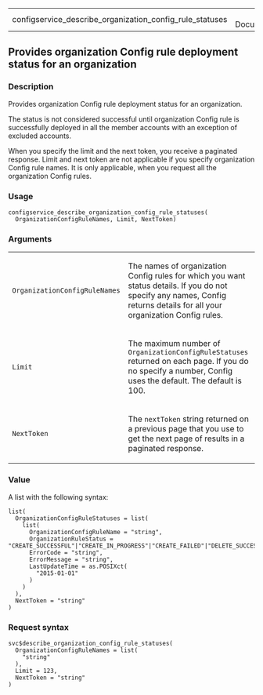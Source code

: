 <table style="width: 100%;">
<tbody>
<tr class="odd">
<td>configservice_describe_organization_config_rule_statuses</td>
<td style="text-align: right;">R Documentation</td>
</tr>
</tbody>
</table>

## Provides organization Config rule deployment status for an organization

### Description

Provides organization Config rule deployment status for an organization.

The status is not considered successful until organization Config rule
is successfully deployed in all the member accounts with an exception of
excluded accounts.

When you specify the limit and the next token, you receive a paginated
response. Limit and next token are not applicable if you specify
organization Config rule names. It is only applicable, when you request
all the organization Config rules.

### Usage

    configservice_describe_organization_config_rule_statuses(
      OrganizationConfigRuleNames, Limit, NextToken)

### Arguments

<table>
<colgroup>
<col style="width: 35%" />
<col style="width: 65%" />
</colgroup>
<tbody>
<tr class="odd">
<td><code
id="configservice_describe_organization_config_rule_statuses_:_OrganizationConfigRuleNames">OrganizationConfigRuleNames</code></td>
<td><p>The names of organization Config rules for which you want status
details. If you do not specify any names, Config returns details for all
your organization Config rules.</p></td>
</tr>
<tr class="even">
<td><code
id="configservice_describe_organization_config_rule_statuses_:_Limit">Limit</code></td>
<td><p>The maximum number of <code>OrganizationConfigRuleStatuses</code>
returned on each page. If you do no specify a number, Config uses the
default. The default is 100.</p></td>
</tr>
<tr class="odd">
<td><code
id="configservice_describe_organization_config_rule_statuses_:_NextToken">NextToken</code></td>
<td><p>The <code>nextToken</code> string returned on a previous page
that you use to get the next page of results in a paginated
response.</p></td>
</tr>
</tbody>
</table>

### Value

A list with the following syntax:

    list(
      OrganizationConfigRuleStatuses = list(
        list(
          OrganizationConfigRuleName = "string",
          OrganizationRuleStatus = "CREATE_SUCCESSFUL"|"CREATE_IN_PROGRESS"|"CREATE_FAILED"|"DELETE_SUCCESSFUL"|"DELETE_FAILED"|"DELETE_IN_PROGRESS"|"UPDATE_SUCCESSFUL"|"UPDATE_IN_PROGRESS"|"UPDATE_FAILED",
          ErrorCode = "string",
          ErrorMessage = "string",
          LastUpdateTime = as.POSIXct(
            "2015-01-01"
          )
        )
      ),
      NextToken = "string"
    )

### Request syntax

    svc$describe_organization_config_rule_statuses(
      OrganizationConfigRuleNames = list(
        "string"
      ),
      Limit = 123,
      NextToken = "string"
    )
